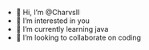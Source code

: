 - 👋 Hi, I’m @CharvsII
- 👀 I’m interested in you
- 🌱 I’m currently learning java
- 💞️ I’m looking to collaborate on coding

<!---
CharvsII/CharvsII is a ✨ special ✨ repository because its `README.md` (this file) appears on your GitHub profile.
You can click the Preview link to take a look at your changes.
--->
